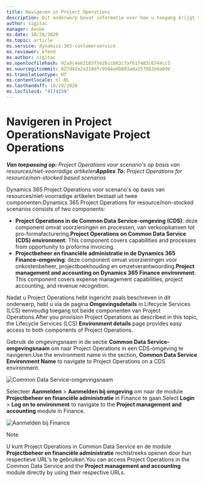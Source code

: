 ```yaml
---
title: Navigeren in Project Operations
description: Dit onderwerp bevat informatie over hoe u toegang krijgt tot Project Operations vanuit Lifecycle Services.
author: sigitac
manager: Annbe
ms.date: 10/28/2020
ms.topic: article
ms.service: dynamics-365-customerservice
ms.reviewer: kfend
ms.author: sigitac
ms.openlocfilehash: 92a9c4e62165f3e26ccb03c7af61f483c6744cc5
ms.sourcegitcommit: 627d42e2a318dfc9564a4b803ada157682d4a0db
ms.translationtype: HT
ms.contentlocale: nl-NL
ms.lasthandoff: 10/29/2020
ms.locfileid: "4174259"
---
```

# <a name="navigate-project-operations"></a><span data-ttu-id="0c61f-103">Navigeren in Project Operations</span><span class="sxs-lookup"><span data-stu-id="0c61f-103">Navigate Project Operations</span></span>

<span data-ttu-id="0c61f-104">_**Van toepassing op:** Project Operations voor scenario's op basis van resources/niet-voorradige artikelen_</span><span class="sxs-lookup"><span data-stu-id="0c61f-104">_**Applies To:** Project Operations for resource/non-stocked based scenarios_</span></span>

<span data-ttu-id="0c61f-105">Dynamics 365 Project Operations voor scenario's op basis van resources/niet-voorradige artikelen bestaat uit twee componenten:</span><span class="sxs-lookup"><span data-stu-id="0c61f-105">Dynamics 365 Project Operations for resource/non-stocked scenarios consists of two components:</span></span> 

 - <span data-ttu-id="0c61f-106">**Project Operations in de Common Data Service-omgeving (CDS)**: deze component omvat voorzieningen en processen, van verkoopkansen tot pro-formafacturering.</span><span class="sxs-lookup"><span data-stu-id="0c61f-106">**Project Operations on Common Data Service (CDS) environment**: This component covers capabilities and processes from opportunity to proforma invoicing.</span></span> 
 - <span data-ttu-id="0c61f-107">**Projectbeheer en financiële administratie in de Dynamics 365 Finance-omgeving**: deze component omvat voorzieningen voor onkostenbeheer, projectboekhouding en omzetverantwoording.</span><span class="sxs-lookup"><span data-stu-id="0c61f-107">**Project management and accounting on Dynamics 365 Finance environment**: This component covers expense management capabilities, project accounting, and revenue recognition.</span></span> 

<span data-ttu-id="0c61f-108">Nadat u Project Operations hebt ingericht zoals beschreven in dit onderwerp, hebt u via de pagina **Omgevingsdetails** in Lifecycle Services (LCS) eenvoudig toegang tot beide componenten van Project Operations.</span><span class="sxs-lookup"><span data-stu-id="0c61f-108">After you provision Project Operations as described in this topic, the Lifecycle Services (LCS) **Environment details** page provides easy access to both components of Project Operations.</span></span>  

<span data-ttu-id="0c61f-109">Gebruik de omgevingsnaam in de sectie **Common Data Service-omgevingsnaam** om naar Project Operations in een CDS-omgeving te navigeren.</span><span class="sxs-lookup"><span data-stu-id="0c61f-109">Use the environment name in the section, **Common Data Service Environment Name** to navigate to Project Operations on a CDS environment.</span></span> 

  ![Common Data Service-omgevingsnaam](./media/environment-name.PNG)

<span data-ttu-id="0c61f-111">Selecteer **Aanmelden** > **Aanmelden bij omgeving** om naar de module **Projectbeheer en financiële administratie** in Finance te gaan.</span><span class="sxs-lookup"><span data-stu-id="0c61f-111">Select **Login** > **Log on to environment** to navigate to the **Project management and accounting** module in Finance.</span></span>  

   ![Aanmelden bij Finance](./media/environment-login.PNG)

> [!NOTE]
> <span data-ttu-id="0c61f-113">U kunt Project Operations in Common Data Service en de module **Projectbeheer en financiële administratie** rechtstreeks openen door hun respectieve URL's te gebruiken.</span><span class="sxs-lookup"><span data-stu-id="0c61f-113">You can access Project Operations in the Common Data Service and the **Project management and accounting** module directly by using their respective URLs.</span></span> 
